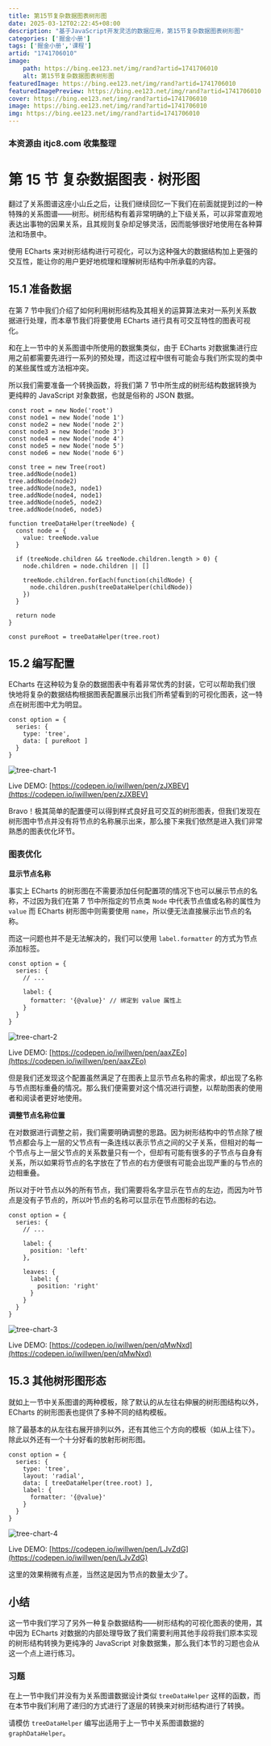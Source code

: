 ```yaml
---
title: 第15节复杂数据图表树形图
date: 2025-03-12T02:22:45+08:00
description: "基于JavaScript开发灵活的数据应用，第15节复杂数据图表树形图"
categories: ['掘金小册']
tags: ['掘金小册','课程']
artid: "1741706010"
image:
    path: https://bing.ee123.net/img/rand?artid=1741706010
    alt: 第15节复杂数据图表树形图
featuredImage: https://bing.ee123.net/img/rand?artid=1741706010
featuredImagePreview: https://bing.ee123.net/img/rand?artid=1741706010
cover: https://bing.ee123.net/img/rand?artid=1741706010
image: https://bing.ee123.net/img/rand?artid=1741706010
img: https://bing.ee123.net/img/rand?artid=1741706010
---
```


### 本资源由 itjc8.com 收集整理
# 第 15 节 复杂数据图表 · 树形图

翻过了关系图谱这座小山丘之后，让我们继续回忆一下我们在前面就提到过的一种特殊的关系图谱——树形。树形结构有着非常明确的上下级关系，可以非常直观地表达出事物的因果关系，且其规则复杂却足够灵活，因而能够很好地使用在各种算法和场景中。

使用 ECharts 来对树形结构进行可视化，可以为这种强大的数据结构加上更强的交互性，能让你的用户更好地梳理和理解树形结构中所承载的内容。

## 15.1 准备数据

在第 7 节中我们介绍了如何利用树形结构及其相关的运算算法来对一系列关系数据进行处理，而本章节我们将要使用 ECharts 进行具有可交互特性的图表可视化。

和在上一节中的关系图谱中所使用的数据集类似，由于 ECharts 对数据集进行应用之前都需要先进行一系列的预处理，而这过程中很有可能会与我们所实现的类中的某些属性或方法相冲突。

所以我们需要准备一个转换函数，将我们第 7 节中所生成的树形结构数据转换为更纯粹的 JavaScript 对象数据，也就是俗称的 JSON 数据。

```
const root = new Node('root')
const node1 = new Node('node 1')
const node2 = new Node('node 2')
const node3 = new Node('node 3')
const node4 = new Node('node 4')
const node5 = new Node('node 5')
const node6 = new Node('node 6')

const tree = new Tree(root)
tree.addNode(node1)
tree.addNode(node2)
tree.addNode(node3, node1)
tree.addNode(node4, node1)
tree.addNode(node5, node2)
tree.addNode(node6, node5)

function treeDataHelper(treeNode) {
  const node = {
    value: treeNode.value
  }

  if (treeNode.children && treeNode.children.length > 0) {
    node.children = node.children || []

    treeNode.children.forEach(function(childNode) {
      node.children.push(treeDataHelper(childNode))
    })
  }

  return node
}

const pureRoot = treeDataHelper(tree.root)

```

## 15.2 编写配置

ECharts 在这种较为复杂的数据图表中有着非常优秀的封装，它可以帮助我们很快地将复杂的数据结构根据图表配置展示出我们所希望看到的可视化图表，这一特点在树形图中尤为明显。

```
const option = {
  series: {
    type: 'tree',
    data: [ pureRoot ]
  }
}

```

![tree-chart-1](https://user-gold-cdn.xitu.io/2018/9/22/16600db1765073ff?w=600&h=400&f=png&s=12604)

Live DEMO: [https://codepen.io/iwillwen/pen/zJXBEV](https://codepen.io/iwillwen/pen/zJXBEV)

Bravo！极其简单的配置便可以得到样式良好且可交互的树形图表，但我们发现在树形图中节点并没有将节点的名称展示出来，那么接下来我们依然是进入我们非常熟悉的图表优化环节。

### 图表优化

**显示节点名称**

事实上 ECharts 的树形图在不需要添加任何配置项的情况下也可以展示节点的名称，不过因为我们在第 7 节中所指定的节点类 `Node` 中代表节点值或名称的属性为 `value` 而 ECharts 树形图中则需要使用 `name`，所以便无法直接展示出节点的名称。

而这一问题也并不是无法解决的，我们可以使用 `label.formatter` 的方式为节点添加标签。

```
const option = {
  series: {
    // ...
    
    label: {
      formatter: '{@value}' // 绑定到 value 属性上
    }
  }
}

```

![tree-chart-2](https://user-gold-cdn.xitu.io/2018/9/22/16600db17685bc08?w=600&h=400&f=png&s=15647)

Live DEMO: [https://codepen.io/iwillwen/pen/aaxZEo](https://codepen.io/iwillwen/pen/aaxZEo)

但是我们还发现这个配置虽然满足了在图表上显示节点名称的需求，却出现了名称与节点图标重叠的情况。那么我们便需要对这个情况进行调整，以帮助图表的使用者和阅读者更好地使用。

**调整节点名称位置**

在对数据进行调整之前，我们需要明确调整的思路。因为树形结构中的节点除了根节点都会与上一层的父节点有一条连线以表示节点之间的父子关系，但相对的每一个节点与上一层父节点的关系数量只有一个，但却有可能有很多的子节点与自身有关系，所以如果将节点的名字放在了节点的右方便很有可能会出现严重的与节点的边相重叠。

所以对于叶节点以外的所有节点，我们需要将名字显示在节点的左边，而因为叶节点是没有子节点的，所以叶节点的名称可以显示在节点图标的右边。

```
const option = {
  series: {
    // ...
    
    label: {
      position: 'left'
    },
    
    leaves: {
      label: {
        position: 'right'
      }
    }
  }
}

```

![tree-chart-3](https://user-gold-cdn.xitu.io/2018/9/22/16600db176625b85?w=600&h=400&f=png&s=16749)

Live DEMO: [https://codepen.io/iwillwen/pen/qMwNxd](https://codepen.io/iwillwen/pen/qMwNxd)

## 15.3 其他树形图形态

就如上一节中关系图谱的两种模板，除了默认的从左往右伸展的树形图结构以外，ECharts 的树形图表也提供了多种不同的结构模板。

除了最基本的从左往右展开排列以外，还有其他三个方向的模板（如从上往下）。除此以外还有一个十分好看的放射形树形图。

```
const option = {
  series: {
    type: 'tree',
    layout: 'radial',
    data: [ treeDataHelper(tree.root) ],
    label: {
      formatter: '{@value}'
    }
  }
}

```

![tree-chart-4](https://user-gold-cdn.xitu.io/2018/9/22/16600db1767d9abb?w=600&h=400&f=png&s=16740)

Live DEMO: [https://codepen.io/iwillwen/pen/LJvZdG](https://codepen.io/iwillwen/pen/LJvZdG)

这里的效果稍微有点差，当然这是因为节点的数量太少了。

## 小结

这一节中我们学习了另外一种复杂数据结构——树形结构的可视化图表的使用，其中因为 ECharts 对数据的内部处理导致了我们需要利用其他手段将我们原本实现的树形结构转换为更纯净的 JavaScript 对象数据集，那么我们本节的习题也会从这一个点上进行练习。

### 习题

在上一节中我们并没有为关系图谱数据设计类似 `treeDataHelper` 这样的函数，而在本节中我们利用了递归的方式进行了逐层的转换来对树形结构进行了转换。

请模仿 `treeDataHelper` 编写出适用于上一节中关系图谱数据的 `graphDataHelper`。